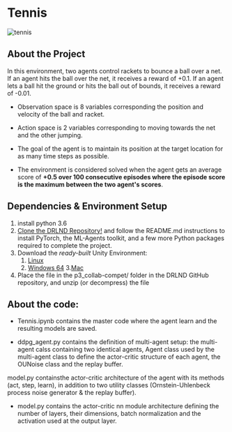 # Tennis

![tennis](https://user-images.githubusercontent.com/37901636/82143613-6f8e8d00-9845-11ea-98a6-11b76269d6c4.png)

## About the Project
In this environment, two agents control rackets to bounce a ball over a net. If an agent hits the ball over the net, it receives a reward of +0.1. If an agent lets a ball hit the ground or hits the ball out of bounds, it receives a reward of -0.01.

* Observation space is 8 variables corresponding the position and velocity of the ball and racket.
* Action space is 2 variables corresponding to moving towards the net and the other jumping.

* The goal of the agent is to maintain its position at the target location for as many time steps as possible.

* The environment is considered solved when the agent gets an average score of **+0.5 over 100 consecutive episodes where the episode score is the maximum between the two agent's scores**.

## Dependencies & Environment Setup
1. install python 3.6
1. [Clone the DRLND Repository!](https://github.com/udacity/deep-reinforcement-learning#dependencies) and follow the README.md instructions to install PyTorch, the ML-Agents toolkit, and a few more Python packages required to complete the project.
1. Download the _ready-built_ Unity Environment:
     1. [Linux](https://s3-us-west-1.amazonaws.com/udacity-drlnd/P3/Tennis/Tennis_Linux.zip)
     2. [Windows 64](https://s3-us-west-1.amazonaws.com/udacity-drlnd/P3/Tennis/Tennis_Windows_x86_64.zip)
     3.[Mac](https://s3-us-west-1.amazonaws.com/udacity-drlnd/P3/Tennis/Tennis.app.zip)
1. Place the file in the p3_collab-compet/ folder in the DRLND GitHub repository, and unzip (or decompress) the file

## About the code:
* Tennis.ipynb contains the master code where the agent learn and the resulting models are saved.

* ddpg_agent.py contains the definition of multi-agent setup: the multi-agent calss containing two identical agents, Agent class used by the multi-agent class to define the actor-critic structure of each agent, the OUNoise class and the replay buffer.

model.py containsthe actor-critic architecture of the agent with its methods (act, step, learn), in addition to two utility classes (Ornstein-Uhlenbeck process noise generator & the replay buffer).

* model.py contains the actor-critic nn module architecture defining the number of layers, their dimensions, batch normalization and the activation used at the output layer.
